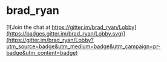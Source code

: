 # brad_ryan

[![Join the chat at https://gitter.im/brad_ryan/Lobby](https://badges.gitter.im/brad_ryan/Lobby.svg)](https://gitter.im/brad_ryan/Lobby?utm_source=badge&utm_medium=badge&utm_campaign=pr-badge&utm_content=badge)